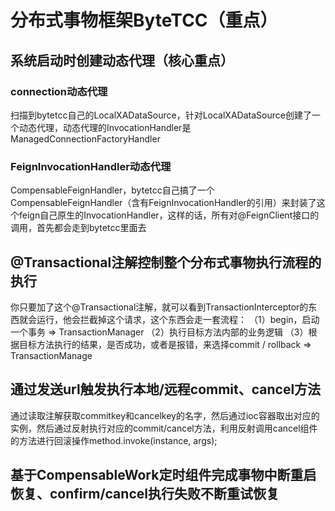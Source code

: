 # 分布式事物框架ByteTCC（重点）
## 系统启动时创建动态代理（核心重点）
### connection动态代理
扫描到bytetcc自己的LocalXADataSource，针对LocalXADataSource创建了一个动态代理，动态代理的InvocationHandler是ManagedConnectionFactoryHandler
### FeignInvocationHandler动态代理
CompensableFeignHandler，bytetcc自己搞了一个CompensableFeignHandler（含有FeignInvocationHandler的引用）来封装了这个feign自己原生的InvocationHandler，这样的话，所有对@FeignClient接口的调用，首先都会走到bytetcc里面去

## @Transactional注解控制整个分布式事物执行流程的执行
你只要加了这个@Transactional注解，就可以看到TransactionInterceptor的东西就会运行，他会拦截掉这个请求，这个东西会走一套流程：
（1）begin，启动一个事务 => TransactionManager
（2）执行目标方法内部的业务逻辑
（3）根据目标方法执行的结果，是否成功，或者是报错，来选择commit / rollback => TransactionManage

## 通过发送url触发执行本地/远程commit、cancel方法
通过读取注解获取commitkey和cancelkey的名字，然后通过ioc容器取出对应的实例，然后通过反射执行对应的commit/cancel方法，利用反射调用cancel组件的方法进行回滚操作method.invoke(instance, args);


## 基于CompensableWork定时组件完成事物中断重启恢复、confirm/cancel执行失败不断重试恢复
